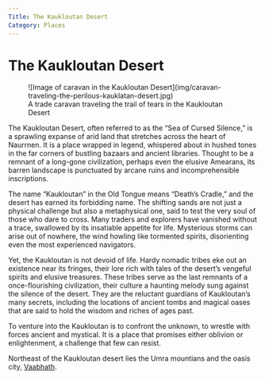 ```yaml
---
Title: The Kaukloutan Desert
Category: Places
---
```


# The Kaukloutan Desert

<figure class="pic-banner">
![Image of caravan in the Kaukloutan Desert](img/caravan-traveling-the-perilous-kauklatan-desert.jpg)
<figcaption>A trade caravan traveling the trail of tears in the Kaukloutan Desert</figcaption>
</figure>


The Kaukloutan Desert, often referred to as the &ldquo;Sea of Cursed Silence,&rdquo; is a sprawling expanse of arid land that stretches across the heart of Naurrnen. It is a place wrapped in legend, whispered about in hushed tones in the far corners of bustling bazaars and ancient libraries. Thought to be a remnant of a long-gone civilization, perhaps even the elusive Amearans, its barren landscape is punctuated by arcane ruins and incomprehensible inscriptions.

The name &ldquo;Kaukloutan&rdquo; in the Old Tongue means &ldquo;Death&rsquo;s Cradle,&rdquo; and the desert has earned its forbidding name. The shifting sands are not just a physical challenge but also a metaphysical one, said to test the very soul of those who dare to cross. Many traders and explorers have vanished without a trace, swallowed by its insatiable appetite for life. Mysterious storms can arise out of nowhere, the wind howling like tormented spirits, disorienting even the most experienced navigators.

Yet, the Kaukloutan is not devoid of life. Hardy nomadic tribes eke out an existence near its fringes, their lore rich with tales of the desert&rsquo;s vengeful spirits and elusive treasures. These tribes serve as the last remnants of a once-flourishing civilization, their culture a haunting melody sung against the silence of the desert. They are the reluctant guardians of Kaukloutan&rsquo;s many secrets, including the locations of ancient tombs and magical oases that are said to hold the wisdom and riches of ages past.

To venture into the Kaukloutan is to confront the unknown, to wrestle with forces ancient and mystical. It is a place that promises either oblivion or enlightenment, a challenge that few can resist.

Northeast of the Kaukloutan desert lies the Umra mountians and the oasis city, [Vaabhath](vaabhath.md).

